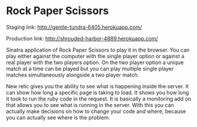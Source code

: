 Rock Paper Scissors
===================

Staging link: http://gentle-tundra-6405.herokuapp.com/

Production link: http://shrouded-harbor-4889.herokuapp.com/

Sinatra application of Rock Paper Scissors to play it in the browser. You can play either against the computer with the single player option or against a real player with the two players option. On the two player option a unique match at a time can be played but you can play multiple single player matches simultaneously alongside a two player match.

New relic gives you the ability to see what is happening inside the server. It can show how long a specific page is taking to load. It shows you how long it took to run the ruby code in the request. It is basically a monitoring add on that allows you to see what is running in the server. With this you can actually make decisions on how to change your code and where, because you can actually see where is the problem.
